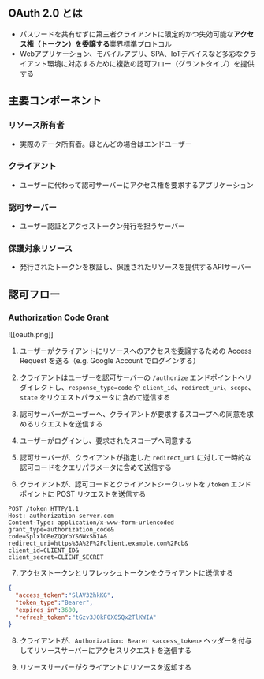 ## OAuth 2.0 とは 

- パスワードを共有せずに第三者クライアントに限定的かつ失効可能な**アクセス権（トークン）を委譲する**業界標準プロトコル
- Webアプリケーション、モバイルアプリ、SPA、IoTデバイスなど多彩なクライアント環境に対応するために複数の認可フロー（グラントタイプ）を提供する

## 主要コンポーネント

### リソース所有者

- 実際のデータ所有者。ほとんどの場合はエンドユーザー

### クライアント

- ユーザーに代わって認可サーバーにアクセス権を要求するアプリケーション

### 認可サーバー

- ユーザー認証とアクセストークン発行を担うサーバー

### 保護対象リソース 

- 発行されたトークンを検証し、保護されたリソースを提供するAPIサーバー

## 認可フロー

### Authorization Code Grant

![[oauth.png]]

1. ユーザーがクライアントにリソースへのアクセスを委譲するための Access Request を送る（e.g. Google Account でログインする）
   
2. クライアントはユーザーを認可サーバーの `/authorize` エンドポイントへリダイレクトし、`response_type=code` や `client_id`、`redirect_uri`、`scope`、　　`state` をリクエストパラメータに含めて送信する
   
3. 認可サーバーがユーザーへ、クライアントが要求するスコープへの同意を求めるリクエストを送信する
   
4. ユーザーがログインし、要求されたスコープへ同意する
   
5. 認可サーバーが、クライアントが指定した `redirect_uri` に対して一時的な認可コードをクエリパラメータに含めて送信する
   
6. クライアントが、認可コードとクライアントシークレットを `/token` エンドポイントに POST リクエストを送信する
```http
POST /token HTTP/1.1
Host: authorization-server.com
Content-Type: application/x-www-form-urlencoded
grant_type=authorization_code&
code=SplxlOBeZQQYbYS6WxSbIA&
redirect_uri=https%3A%2F%2Fclient.example.com%2Fcb&
client_id=CLIENT_ID&
client_secret=CLIENT_SECRET
```

7. アクセストークンとリフレッシュトークンをクライアントに送信する
```json
{
  "access_token":"SlAV32hkKG",
  "token_type":"Bearer",
  "expires_in":3600,
  "refresh_token":"tGzv3JOkF0XG5Qx2TlKWIA"
}
```

8. クライアントが、`Authorization: Bearer <access_token>` ヘッダーを付与してリソースサーバーにアクセスリクエストを送信する
   
9. リソースサーバーがクライアントにリソースを返却する
